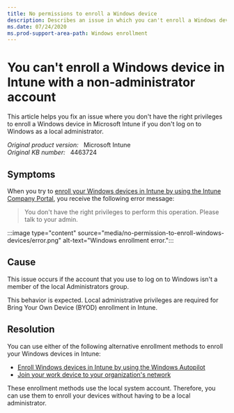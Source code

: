 ```yaml
---
title: No permissions to enroll a Windows device
description: Describes an issue in which you can't enroll a Windows device in Microsoft Intune if you don't log on to Windows as a local administrator.
ms.date: 07/24/2020
ms.prod-support-area-path: Windows enrollment
---
```

# You can't enroll a Windows device in Intune with a non-administrator account

This article helps you fix an issue where you don't have the right privileges to enroll a Windows device in Microsoft Intune if you don't log on to Windows as a local administrator.

_Original product version:_ &nbsp; Microsoft Intune  
_Original KB number:_ &nbsp; 4463724

## Symptoms

When you try to [enroll your Windows devices in Intune by using the Intune Company Portal](/mem/intune/user-help/windows-enrollment-company-portal), you receive the following error message:

> You don't have the right privileges to perform this operation. Please talk to your admin.

:::image type="content" source="media/no-permission-to-enroll-windows-devices/error.png" alt-text="Windows enrollment error.":::

## Cause

This issue occurs if the account that you use to log on to Windows isn't a member of the local Administrators group.

This behavior is expected. Local administrative privileges are required for Bring Your Own Device (BYOD) enrollment in Intune.

## Resolution

You can use either of the following alternative enrollment methods to enroll your Windows devices in Intune:

- [Enroll Windows devices in Intune by using the Windows Autopilot](/mem/intune/enrollment/enrollment-autopilot)
- [Join your work device to your organization's network](/azure/active-directory/user-help/user-help-join-device-on-network)

These enrollment methods use the local system account. Therefore, you can use them to enroll your devices without having to be a local administrator.

